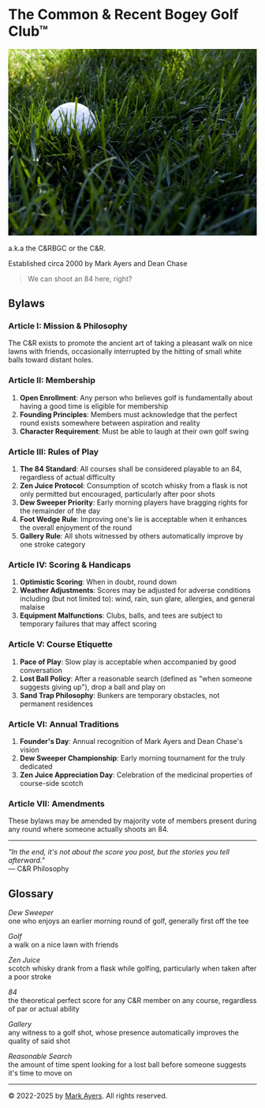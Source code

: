 # The Common &amp; Recent Bogey Golf Club&trade;

![golf ball in deep green grass](golf-ball-in-grass.jpeg)

a.k.a the <abbr>C&amp;RBGC</abbr> or the <abbr>C&amp;R</abbr>.

Established circa 2000 by Mark Ayers and Dean Chase

> We can shoot an 84 here, right?

## Bylaws

### Article I: Mission & Philosophy

The C&R exists to promote the ancient art of taking a pleasant walk on nice lawns with friends, occasionally interrupted by the hitting of small white balls toward distant holes.

### Article II: Membership

1. **Open Enrollment**: Any person who believes golf is fundamentally about having a good time is eligible for membership
2. **Founding Principles**: Members must acknowledge that the perfect round exists somewhere between aspiration and reality
3. **Character Requirement**: Must be able to laugh at their own golf swing

### Article III: Rules of Play

1. **The 84 Standard**: All courses shall be considered playable to an 84, regardless of actual difficulty
2. **Zen Juice Protocol**: Consumption of scotch whisky from a flask is not only permitted but encouraged, particularly after poor shots
3. **Dew Sweeper Priority**: Early morning players have bragging rights for the remainder of the day
4. **Foot Wedge Rule**: Improving one's lie is acceptable when it enhances the overall enjoyment of the round
5. **Gallery Rule**: All shots witnessed by others automatically improve by one stroke category

### Article IV: Scoring & Handicaps

1. **Optimistic Scoring**: When in doubt, round down
2. **Weather Adjustments**: Scores may be adjusted for adverse conditions including (but not limited to): wind, rain, sun glare, allergies, and general malaise
3. **Equipment Malfunctions**: Clubs, balls, and tees are subject to temporary failures that may affect scoring

### Article V: Course Etiquette

1. **Pace of Play**: Slow play is acceptable when accompanied by good conversation
2. **Lost Ball Policy**: After a reasonable search (defined as "when someone suggests giving up"), drop a ball and play on
3. **Sand Trap Philosophy**: Bunkers are temporary obstacles, not permanent residences

### Article VI: Annual Traditions

1. **Founder's Day**: Annual recognition of Mark Ayers and Dean Chase's vision
2. **Dew Sweeper Championship**: Early morning tournament for the truly dedicated
3. **Zen Juice Appreciation Day**: Celebration of the medicinal properties of course-side scotch

### Article VII: Amendments

These bylaws may be amended by majority vote of members present during any round where someone actually shoots an 84.

---

_"In the end, it's not about the score you post, but the stories you tell afterward."_  
— C&R Philosophy

## Glossary

_Dew Sweeper_  
one who enjoys an earlier morning round of golf, generally first off the tee

_Golf_  
a walk on a nice lawn with friends

_Zen Juice_  
scotch whisky drank from a flask while golfing, particularly when taken after a poor stroke

_84_  
the theoretical perfect score for any C&R member on any course, regardless of par or actual ability

_Gallery_  
any witness to a golf shot, whose presence automatically improves the quality of said shot

_Reasonable Search_  
the amount of time spent looking for a lost ball before someone suggests it's time to move on

---

&copy; 2022-2025 by [Mark Ayers](https://philoserf.com/). All rights reserved.
